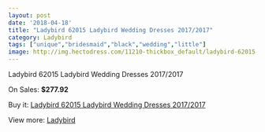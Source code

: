 ```yaml
---
layout: post
date: '2018-04-18'
title: "Ladybird 62015 Ladybird Wedding Dresses 2017/2017"
category: Ladybird
tags: ["unique","bridesmaid","black","wedding","little"]
image: http://img.hectodress.com/11210-thickbox_default/ladybird-62015-ladybird-wedding-dresses-2012-2013.jpg
---
```

Ladybird 62015 Ladybird Wedding Dresses 2017/2017

On Sales: **$277.92**
<a href="https://www.hectodress.com/ladybird/5543-ladybird-62015-ladybird-wedding-dresses-2012-2013.html"><amp-img layout="responsive" width="600" height="600" src="//img.hectodress.com/11210-thickbox_default/ladybird-62015-ladybird-wedding-dresses-2012-2013.jpg" alt="Ladybird 62015 Ladybird Wedding Dresses 2017/2017 0" /></a>

Buy it: [Ladybird 62015 Ladybird Wedding Dresses 2017/2017](https://www.hectodress.com/ladybird/5543-ladybird-62015-ladybird-wedding-dresses-2012-2013.html "Ladybird 62015 Ladybird Wedding Dresses 2017/2017")

View more: [Ladybird](https://www.hectodress.com/92-ladybird "Ladybird")